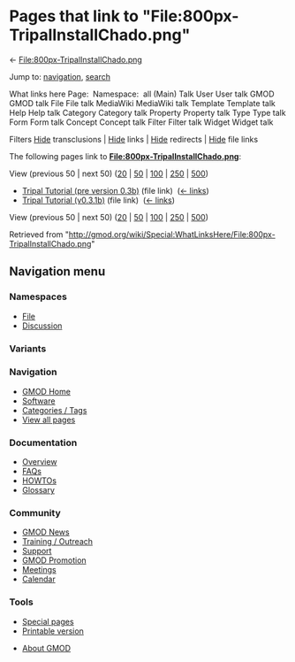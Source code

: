 <div id="mw-page-base" class="noprint">

</div>

<div id="mw-head-base" class="noprint">

</div>

<div id="content" class="mw-body" role="main">

<span id="top"></span>

<div id="mw-js-message" style="display:none;">

</div>



# <span dir="auto">Pages that link to "File:800px-TripalInstallChado.png"</span>

<div id="bodyContent">

<div id="contentSub">

←
[File:800px-TripalInstallChado.png](/wiki/File:800px-TripalInstallChado.png "File:800px-TripalInstallChado.png")

</div>

<div id="jump-to-nav" class="mw-jump">

Jump to: [navigation](#mw-navigation), [search](#p-search)

</div>

<div id="mw-content-text">

What links here Page:  Namespace:  all (Main) Talk User User talk GMOD
GMOD talk File File talk MediaWiki MediaWiki talk Template Template talk
Help Help talk Category Category talk Property Property talk Type Type
talk Form Form talk Concept Concept talk Filter Filter talk Widget
Widget talk

Filters
[Hide](/mediawiki/index.php?title=Special:WhatLinksHere/File:800px-TripalInstallChado.png&hidetrans=1 "Special:WhatLinksHere/File:800px-TripalInstallChado.png")
transclusions \|
[Hide](/mediawiki/index.php?title=Special:WhatLinksHere/File:800px-TripalInstallChado.png&hidelinks=1 "Special:WhatLinksHere/File:800px-TripalInstallChado.png")
links \|
[Hide](/mediawiki/index.php?title=Special:WhatLinksHere/File:800px-TripalInstallChado.png&hideredirs=1 "Special:WhatLinksHere/File:800px-TripalInstallChado.png")
redirects \|
[Hide](/mediawiki/index.php?title=Special:WhatLinksHere/File:800px-TripalInstallChado.png&hideimages=1 "Special:WhatLinksHere/File:800px-TripalInstallChado.png")
file links

The following pages link to
**[File:800px-TripalInstallChado.png](/wiki/File:800px-TripalInstallChado.png "File:800px-TripalInstallChado.png")**:

View (previous 50 \| next 50)
([20](/mediawiki/index.php?title=Special:WhatLinksHere/File:800px-TripalInstallChado.png&limit=20 "Special:WhatLinksHere/File:800px-TripalInstallChado.png")
\|
[50](/mediawiki/index.php?title=Special:WhatLinksHere/File:800px-TripalInstallChado.png&limit=50 "Special:WhatLinksHere/File:800px-TripalInstallChado.png")
\|
[100](/mediawiki/index.php?title=Special:WhatLinksHere/File:800px-TripalInstallChado.png&limit=100 "Special:WhatLinksHere/File:800px-TripalInstallChado.png")
\|
[250](/mediawiki/index.php?title=Special:WhatLinksHere/File:800px-TripalInstallChado.png&limit=250 "Special:WhatLinksHere/File:800px-TripalInstallChado.png")
\|
[500](/mediawiki/index.php?title=Special:WhatLinksHere/File:800px-TripalInstallChado.png&limit=500 "Special:WhatLinksHere/File:800px-TripalInstallChado.png"))

- [Tripal Tutorial (pre version
  0.3b)](/wiki/Tripal_Tutorial_(pre_version_0.3b) "Tripal Tutorial (pre version 0.3b)")
  (file link) ‎ <span class="mw-whatlinkshere-tools">([←
  links](/mediawiki/index.php?title=Special:WhatLinksHere&target=Tripal+Tutorial+%28pre+version+0.3b%29 "Special:WhatLinksHere"))</span>
- [Tripal Tutorial
  (v0.3.1b)](/wiki/Tripal_Tutorial_(v0.3.1b) "Tripal Tutorial (v0.3.1b)")
  (file link) ‎ <span class="mw-whatlinkshere-tools">([←
  links](/mediawiki/index.php?title=Special:WhatLinksHere&target=Tripal+Tutorial+%28v0.3.1b%29 "Special:WhatLinksHere"))</span>

View (previous 50 \| next 50)
([20](/mediawiki/index.php?title=Special:WhatLinksHere/File:800px-TripalInstallChado.png&limit=20 "Special:WhatLinksHere/File:800px-TripalInstallChado.png")
\|
[50](/mediawiki/index.php?title=Special:WhatLinksHere/File:800px-TripalInstallChado.png&limit=50 "Special:WhatLinksHere/File:800px-TripalInstallChado.png")
\|
[100](/mediawiki/index.php?title=Special:WhatLinksHere/File:800px-TripalInstallChado.png&limit=100 "Special:WhatLinksHere/File:800px-TripalInstallChado.png")
\|
[250](/mediawiki/index.php?title=Special:WhatLinksHere/File:800px-TripalInstallChado.png&limit=250 "Special:WhatLinksHere/File:800px-TripalInstallChado.png")
\|
[500](/mediawiki/index.php?title=Special:WhatLinksHere/File:800px-TripalInstallChado.png&limit=500 "Special:WhatLinksHere/File:800px-TripalInstallChado.png"))

</div>

<div class="printfooter">

Retrieved from
"<http://gmod.org/wiki/Special:WhatLinksHere/File:800px-TripalInstallChado.png>"

</div>

<div id="catlinks" class="catlinks catlinks-allhidden">

</div>

<div class="visualClear">

</div>

</div>

</div>

<div id="mw-navigation">

## Navigation menu

<div id="mw-head">



<div id="left-navigation">

<div id="p-namespaces" class="vectorTabs" role="navigation"
aria-labelledby="p-namespaces-label">

### Namespaces

- <span id="ca-nstab-image"><a href="/wiki/File:800px-TripalInstallChado.png" accesskey="c"
  title="View the file page [c]">File</a></span>
- <span id="ca-talk"><a
  href="/mediawiki/index.php?title=File_talk:800px-TripalInstallChado.png&amp;action=edit&amp;redlink=1"
  accesskey="t"
  title="Discussion about the content page [t]">Discussion</a></span>

</div>

<div id="p-variants" class="vectorMenu emptyPortlet" role="navigation"
aria-labelledby="p-variants-label">

### 

### Variants[](#)

<div class="menu">

</div>

</div>

</div>





</div>

</div>

</div>

<div id="mw-panel">

<div id="p-logo" role="banner">

<a href="/wiki/Main_Page"
style="background-image: url(http://gmod.org/images/GMOD-cogs.png);"
title="Visit the main page"></a>

</div>

<div id="p-Navigation" class="portal" role="navigation"
aria-labelledby="p-Navigation-label">

### Navigation

<div class="body">

- <span id="n-GMOD-Home">[GMOD Home](/wiki/Main_Page)</span>
- <span id="n-Software">[Software](/wiki/GMOD_Components)</span>
- <span id="n-Categories-.2F-Tags">[Categories /
  Tags](/wiki/Categories)</span>
- <span id="n-View-all-pages">[View all
  pages](/wiki/Special:AllPages)</span>

</div>

</div>

<div id="p-Documentation" class="portal" role="navigation"
aria-labelledby="p-Documentation-label">

### Documentation

<div class="body">

- <span id="n-Overview">[Overview](/wiki/Overview)</span>
- <span id="n-FAQs">[FAQs](/wiki/Category:FAQ)</span>
- <span id="n-HOWTOs">[HOWTOs](/wiki/Category:HOWTO)</span>
- <span id="n-Glossary">[Glossary](/wiki/Glossary)</span>

</div>

</div>

<div id="p-Community" class="portal" role="navigation"
aria-labelledby="p-Community-label">

### Community

<div class="body">

- <span id="n-GMOD-News">[GMOD News](/wiki/GMOD_News)</span>
- <span id="n-Training-.2F-Outreach">[Training /
  Outreach](/wiki/Training_and_Outreach)</span>
- <span id="n-Support">[Support](/wiki/Support)</span>
- <span id="n-GMOD-Promotion">[GMOD
  Promotion](/wiki/GMOD_Promotion)</span>
- <span id="n-Meetings">[Meetings](/wiki/Meetings)</span>
- <span id="n-Calendar">[Calendar](/wiki/Calendar)</span>

</div>

</div>

<div id="p-tb" class="portal" role="navigation"
aria-labelledby="p-tb-label">

### Tools

<div class="body">

- <span id="t-specialpages"><a href="/wiki/Special:SpecialPages" accesskey="q"
  title="A list of all special pages [q]">Special pages</a></span>
- <span id="t-print"><a
  href="/mediawiki/index.php?title=Special:WhatLinksHere/File:800px-TripalInstallChado.png&amp;printable=yes"
  rel="alternate" accesskey="p"
  title="Printable version of this page [p]">Printable version</a></span>

</div>

</div>

</div>

</div>

<div id="footer" role="contentinfo">

- <span id="footer-places-about">[About
  GMOD](/wiki/GMOD:About "GMOD:About")</span>

<!-- -->






</div>
